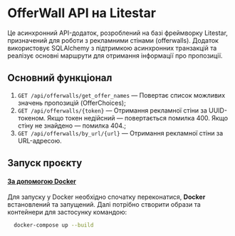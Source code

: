 #  OfferWall API на Litestar

Це асинхронний API-додаток, розроблений на базі фреймворку Litestar, призначений для роботи з рекламними стінами (offerwalls).
Додаток використовує SQLAlchemy з підтримкою асинхронних транзакцій та реалізує основні маршрути для отримання інформації про пропозиції.

##  Основний функціонал

1. `GET /api/offerwalls/get_offer_names` — Повертає список можливих значень пропозицій (OfferChoices);
2. `GET /api/offerwalls/{token}` — Отримання рекламної стіни за UUID-токеном. Якщо токен недійсний — повертається помилка 400. Якщо стіну не знайдено — помилка 404.;
3. `GET /api/offerwalls/by_url/{url}` — Отримання рекламної стіни за URL-адресою.

## Запуск проєкту

#### **<u>За допомогою Docker</u>**

Для запуску у Docker необхідно спочатку переконатися, **Docker** встановлений та запущений.
Далі потрібно створити образи та контейнери для застосунку командою:

```bash
  docker-compose up --build
